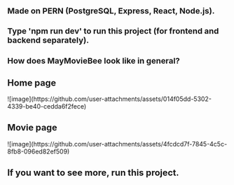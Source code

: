 <h3 style="font-size: 18px;">Made on PERN (PostgreSQL, Express, React, Node.js).</h3>
<h3 style="font-size: 18px;">Type 'npm run dev' to run this project (for frontend and backend separately).</h3>
<h3 style="font-size: 18px;">How does MayMovieBee look like in general?</h3>
<h2 style="font-size: 20px;">Home page</h2>
![image](https://github.com/user-attachments/assets/014f05dd-5302-4339-be40-cedda6f2fece)
<h2 style="font-size: 20px;">Movie page</h2>
![image](https://github.com/user-attachments/assets/4fcdcd7f-7845-4c5c-8fb8-096ed82ef509)
<h2 style="font-size: 20px;">If you want to see more, run this project.</h2>
